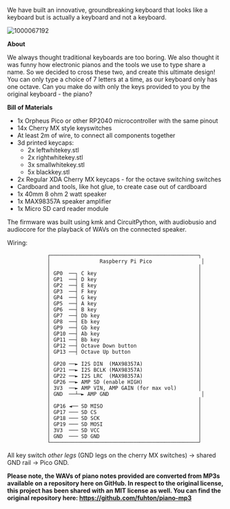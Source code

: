 We have built an innovative, groundbreaking keyboard that looks like a keyboard but is actually a keyboard and not a keyboard.

![1000067192](https://github.com/user-attachments/assets/458848ef-0a0e-447b-a98f-394459a75e68)


**About**

We always thought traditional keyboards are too boring. We also thought it was funny how electronic pianos and the tools we use to type share a name. So we decided to cross these two, and create this ultimate design! You can only type a choice of 7 letters at a time, as our keyboard only has one octave. Can you make do with only the keys provided to you by the original keyboard - the piano?

**Bill of Materials**

- 1x Orpheus Pico or other RP2040 microcontroller with the same pinout
- 14x Cherry MX style keyswitches
- At least 2m of wire, to connect all components together
- 3d printed keycaps:
    - 2x leftwhitekey.stl
    - 2x rightwhitekey.stl
    - 3x smallwhitekey.stl
    - 5x blackkey.stl
- 2x Regular XDA Cherry MX keycaps - for the octave switching switches
- Cardboard and tools, like hot glue, to create case out of cardboard
- 1x 40mm 8 ohm 2 watt speaker
- 1x MAX98357A speaker amplifier
- 1x Micro SD card reader module

The firmware was built using kmk and CircuitPython, with audiobusio and audiocore for the playback of WAVs on the connected speaker.

Wiring:

                 ┌────────────────────────────────────────────────┐
                 │                Raspberry Pi Pico                │
                 │                                                │
                 │ GP0  ──┐ C key                                 │
                 │ GP1  ──┤ D key                                 │
                 │ GP2  ──┤ E key                                 │
                 │ GP3  ──┤ F key                                 │
                 │ GP4  ──┤ G key                                 │
                 │ GP5  ──┤ A key                                 │
                 │ GP6  ──┤ B key                                 │
                 │ GP7  ──┤ Db key                                │
                 │ GP8  ──┤ Eb key                                │
                 │ GP9  ──┤ Gb key                                │
                 │ GP10 ──┤ Ab key                                │
                 │ GP11 ──┤ Bb key                                │
                 │ GP12 ──┤ Octave Down button                    │
                 │ GP13 ──┤ Octave Up button                      │
                 │                                                │
                 │ GP20 ──► I2S DIN  (MAX98357A)                  │
                 │ GP21 ──► I2S BCLK (MAX98357A)                  │
                 │ GP22 ──► I2S LRC  (MAX98357A)                  │
                 │ GP26 ──► AMP SD (enable HIGH)                  │
                 │ 3V3  ──► AMP VIN, AMP GAIN (for max vol)       │
                 │ GND  ──┴─► AMP GND                              │
                 │                                                │
                 │ GP16 ◄── SD MISO                               │
                 │ GP17 ─── SD CS                                 │
                 │ GP18 ─── SD SCK                                │
                 │ GP19 ─── SD MOSI                               │
                 │ 3V3  ─── SD VCC                                │
                 │ GND  ─── SD GND                                │
                 └────────────────────────────────────────────────┘

 All key switch *other legs* (GND legs on the cherry MX switches) → shared GND rail → Pico GND.


**Please note, the WAVs of piano notes provided are converted from MP3s available on a repository here on GitHub. In respect to the original license, this project has been shared with an MIT license as well. You can find the original repository here: https://github.com/fuhton/piano-mp3**







